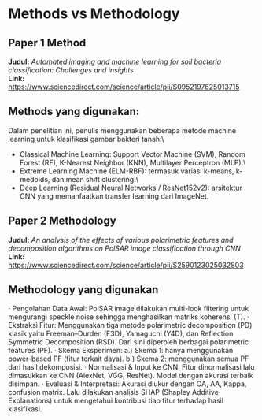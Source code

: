 # Methods vs Methodology

## **Paper 1 Method**  
**Judul:** *Automated imaging and machine learning for soil bacteria classification: Challenges and insights* \
**Link:** https://www.sciencedirect.com/science/article/pii/S0952197625013715

## **Methods yang digunakan:**
Dalam penelitian ini, penulis menggunakan beberapa metode machine learning untuk klasifikasi gambar bakteri tanah:\
- Classical Machine Learning: Support Vector Machine (SVM), Random Forest (RF), K-Nearest Neighbor (KNN), Multilayer Perceptron (MLP).\
- Extreme Learning Machine (ELM-RBF): termasuk variasi k-means, k-medoids, dan mean shift clustering.\
- Deep Learning (Residual Neural Networks / ResNet152v2): arsitektur CNN yang memanfaatkan transfer learning dari ImageNet.


## **Paper 2 Methodology**  
**Judul:** *An analysis of the effects of various polarimetric features and decomposition algorithms on PolSAR image classification through CNN* \
**Link:** https://www.sciencedirect.com/science/article/pii/S2590123025032803

## **Methodology yang digunakan**
· Pengolahan Data Awal: PolSAR image dilakukan multi-look filtering untuk mengurangi speckle noise sehingga menghasilkan matriks koherensi (T).
· Ekstraksi Fitur: Menggunakan tiga metode polarimetric decomposition (PD) klasik yaitu Freeman–Durden (F3D), Yamaguchi (Y4D), dan Reflection Symmetric Decomposition (RSD). Dari sini diperoleh berbagai polarimetric features (PF).
·   	Skema Eksperimen:
a.) Skema 1: hanya menggunakan power-based PF (fitur terkait daya).
b.) Skema 2: menggunakan semua PF dari hasil dekomposisi.
· Normalisasi & Input ke CNN: Fitur dinormalisasi lalu dimasukkan ke CNN (AlexNet, VGG, ResNet). Model dengan akurasi terbaik disimpan.
· Evaluasi & Interpretasi: Akurasi diukur dengan OA, AA, Kappa, confusion matrix. Lalu dilakukan analisis SHAP (Shapley Additive Explanations) untuk mengetahui kontribusi tiap fitur terhadap hasil klasifikasi.
